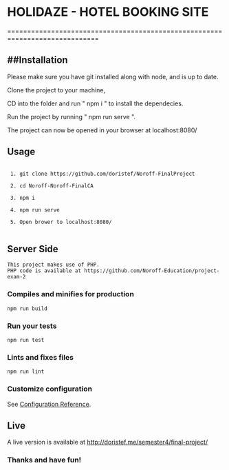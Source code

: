 # HOLIDAZE - HOTEL BOOKING SITE

=============================================================================

##Installation
---

Please make sure you have git installed along with node, and is up to date.

Clone the project to your machine, 

CD into the folder and run " npm i " to install the dependecies.

Run the project by running " npm run serve ". 

The project can now be opened in your browser at localhost:8080/


## Usage
```

 1. git clone https://github.com/doristef/Noroff-FinalProject
 
 2. cd Noroff-Noroff-FinalCA
 
 3. npm i
 
 4. npm run serve
 
 5. Open brower to localhost:8080/
 
```
## Server Side
```
This project makes use of PHP.
PHP code is available at https://github.com/Noroff-Education/project-exam-2
```

### Compiles and minifies for production
```
npm run build
```

### Run your tests
```
npm run test
```

### Lints and fixes files
```
npm run lint
```

### Customize configuration
See [Configuration Reference](https://cli.vuejs.org/config/).


Live
---

A live version is available at http://doristef.me/semester4/final-project/


### Thanks and have fun!